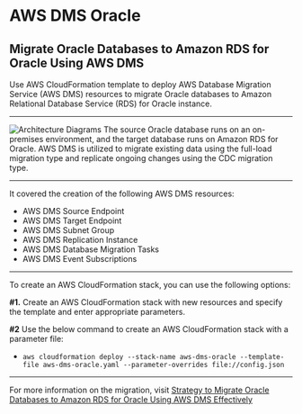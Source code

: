 # AWS DMS Oracle
## Migrate Oracle Databases to Amazon RDS for Oracle Using AWS DMS

Use AWS CloudFormation template to deploy AWS Database Migration Service (AWS DMS) resources to migrate Oracle databases to Amazon Relational Database Service (RDS) for Oracle instance.

___
![Architecture Diagrams](https://user-images.githubusercontent.com/47545538/185991758-1d07209e-9198-49df-a5dc-9f9c53150bc7.jpg)
The source Oracle database runs on an on-premises environment, and the target database runs on Amazon RDS for Oracle. AWS DMS is utilized to migrate existing data using the full-load migration type and replicate ongoing changes using the CDC migration type. 

___
It covered the creation of the following AWS DMS resources:
* AWS DMS Source Endpoint
* AWS DMS Target Endpoint
* AWS DMS Subnet Group
* AWS DMS Replication Instance
* AWS DMS Database Migration Tasks
* AWS DMS Event Subscriptions

___
To create an AWS CloudFormation stack, you can use the following options:

**#1.** Create an AWS CloudFormation stack with new resources and specify the template and enter appropriate parameters.

**#2** Use the below command to create an AWS CloudFormation stack with a parameter file:

* `aws cloudformation deploy --stack-name aws-dms-oracle --template-file aws-dms-oracle.yaml --parameter-overrides file://config.json`
___
For more information on the migration, visit [Strategy to Migrate Oracle Databases to Amazon RDS for Oracle Using AWS DMS Effectively](https://medium.com/@dakshjat/strategy-to-migrate-oracle-databases-to-amazon-rds-for-oracle-using-aws-dms-effectively-da677853c646)
